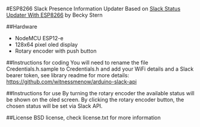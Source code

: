 #ESP8266 Slack Presence Information Updater
Based on [Slack Status Updater With ESP8266](https://www.instructables.com/Slack-Status-Updater-With-ESP8266/) by Becky Stern

##Hardware 
- NodeMCU ESP12-e
- 128x64 pixel oled display
- Rotary encoder with push button

##Instructions for coding
 You will need to rename the file Credentials.h.sample to Credentials.h 
 and add your WiFi details and a Slack bearer token, see library readme for more details:
 https://github.com/witnessmenow/arduino-slack-api

##Instructions for use
By turning the rotary encoder the available status will be shown on the oled screen. 
By clicking the rotary encoder button, the chosen status will be set via Slack API.

##License
BSD license, check license.txt for more information